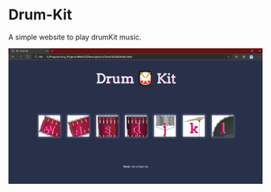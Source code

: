 # Drum-Kit
A simple website to play drumKit music.

![Screenshot](https://github.com/soul-reaper46/Drum-Kit/blob/master/images/Screenshot.png)
